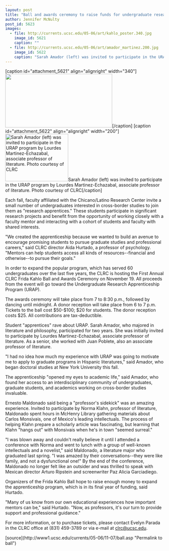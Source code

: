 ```yaml
---
layout: post
title: "Ball and awards ceremony to raise funds for undergraduate research apprenticeships"
author: Jennifer McNulty
post_id: 5623
images:
  - file: http://currents.ucsc.edu/05-06/art/kahlo_poster.340.jpg
    image_id: 5621
    caption: ""
  - file: http://currents.ucsc.edu/05-06/art/amador_martinez.200.jpg
    image_id: 5622
    caption: "Sarah Amador (left) was invited to participate in the URAP program by Lourdes Martinez-Echazabal, associate professor of literature. Photo courtesy of CLRC"
---
```


[caption id="attachment_5621" align="alignright" width="340"]<a href="http://localhost/mysite/wp-content/uploads/2005/11/kahlo_poster.340.jpg"><img class="size-full wp-image-5621" src="http://localhost/mysite/wp-content/uploads/2005/11/kahlo_poster.340.jpg" alt="" width="340" height="170" /></a>[/caption]
[caption id="attachment_5622" align="alignright" width="200"]<a href="http://localhost/mysite/wp-content/uploads/2005/11/amador_martinez.200.jpg"><img class="size-full wp-image-5622" src="http://localhost/mysite/wp-content/uploads/2005/11/amador_martinez.200.jpg" alt="Sarah Amador (left) was invited to participate in the URAP program by Lourdes Martinez-Echazabal, associate professor of literature. Photo courtesy of CLRC" width="200" height="150" /></a>Sarah Amador (left) was invited to participate in the URAP program by Lourdes Martinez-Echazabal, associate professor of literature. Photo courtesy of CLRC[/caption]
<a name="content" id="content"></a><br>
<p>
  Each fall, faculty affiliated with the Chicano/Latino Research Center invite a small number of undergraduates interested in cross-border studies to join them as "research apprentices." These students participate in significant research projects and benefit from the opportunity of working closely with a faculty mentor and interacting with a cohort of students and faculty with shared interests.
</p>
<p>
  "We created the apprenticeship because we wanted to build an avenue to encourage promising students to pursue graduate studies and professional careers," said CLRC director Aida Hurtado, a professor of psychology. "Mentors can help students access all kinds of resources--financial and otherwise--to pursue their goals."
</p>
<p>
  In order to expand the popular program, which has served 60 undergraduates over the last five years, the CLRC is hosting the First Annual CLRC Frida Kahlo Ball and Awards Ceremony on November 19. All proceeds from the event will go toward the Undergraduate Research Apprenticeship Program (URAP).
</p>
<p>
  The awards ceremony will take place from 7 to 8:30 p.m., followed by dancing until midnight. A donor reception will take place from 6 to 7 p.m. Tickets to the ball cost $50-$100; $20 for students. The donor reception costs $25. All contributions are tax-deductible.
</p>
<p>
  Student "apprentices" rave about URAP. Sarah Amador, who majored in literature and philosophy, participated for two years. She was initially invited to participate by Lourdes Martinez-Echazabal, associate professor of literature. As a senior, she worked with Juan Poblete, also an associate professor of literature.
</p>
<p>
  "I had no idea how much my experience with URAP was going to motivate me to apply to graduate programs in Hispanic literatures," said Amador, who began doctoral studies at New York University this fall.
</p>
<p>
  The apprenticeship "opened my eyes to academic life," said Amador, who found her access to an interdisciplinary community of undergraduates, graduate students, and academics working on cross-border studies invaluable.
</p>
<p>
  Ernesto Maldonado said being a "professor's sidekick" was an amazing experience. Invited to participate by Norma Klahn, professor of literature, Maldonado spent hours in McHenry Library gathering materials about Carlos Monsivais, one of Mexico's leading intellectuals. The process of helping Klahn prepare a scholarly article was fascinating, but learning that Klahn "hangs out" with Monsivais when he's in town "seemed surreal."
</p>
<p>
  "I was blown away and couldn't really believe it until I attended a conference with Norma and went to lunch with a group of well-known intellectuals and a novelist," said Maldonado, a literature major who graduated last spring. "I was amazed by their conversations--they were like family, and not a dysfunctional one!" By the end of the conference, Maldonado no longer felt like an outsider and was thrilled to speak with Mexican director Arturo Ripstein and screenwriter Paz Alicia Garciadiego.
</p>
<p>
  Organizers of the Frida Kahlo Ball hope to raise enough money to expand the apprenticeship program, which is in its final year of funding, said Hurtado.
</p>
<p>
  "Many of us know from our own educational experiences how important mentors can be," said Hurtado. "Now, as professors, it's our turn to provide support and professional guidance."
</p>
<p>
  For more information, or to purchase tickets, please contact Evelyn Parada in the CLRC office at (831) 459-3789 or via e-mail at <a href="mailto:clrc@ucsc.edu">clrc@ucsc.edu</a>.
</p>
<form>
  <input name="t1" size="-1" type="hidden">
</form>




</p>
[source](http://www1.ucsc.edu/currents/05-06/11-07/ball.asp "Permalink to ball")
